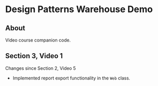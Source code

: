# Design Patterns Warehouse Demo

## About

Video course companion code.

## Section 3, Video 1

Changes since Section 2, Video 5

* Implemented report export functionality in the `Web` class.
